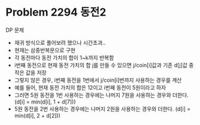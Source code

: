 # Problem 2294 동전2
DP 문제
- 재귀 방식으로 풀어보려 했으나 시간초과..
- 현재는 삼중반복문으로 구현
- 각 동전마다 동전 가치의 합이 1~k까지 반복함
- i번째 동전으로 현재 동전 가치의 합 j를 만들 수 있으면 j/coin[i]값과 기존 d[j]값 중 작은 값을 저장
- 그렇지 않은 경우, i번째 동전을 1번에서 j/coin[i]번까지 사용하는 경우를 계산
- 예를 들어, 현재 동전 가치의 합은 12이고 i번째 동전이 5원이라고 하자
- 그러면 5원 동전을 1번 사용하는 경우에는 나머지 7원을 사용하는 경우와 더한다. (d[i] = min(d[i], 1 + d[7]))
- 5원 동전을 2번 사용하는 경우에는 나머지 2원을 사용하는 경우와 더한다. (d[i] = min(d[i], 2 + d[2]))
